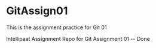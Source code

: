 # GitAssign01
This is the assignment practice for Git 01

Intellipaat Assignment Repo for Git Assignment 01 -- Done

